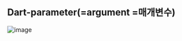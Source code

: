 ## Dart-parameter(=argument =매개변수)

![image](https://user-images.githubusercontent.com/117615219/217151560-d038c386-edf7-4c02-9b9c-5e46191d2b35.png)
